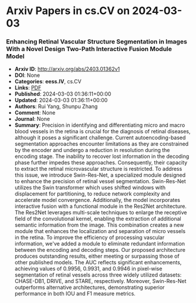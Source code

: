# Arxiv Papers in cs.CV on 2024-03-03
### Enhancing Retinal Vascular Structure Segmentation in Images With a Novel Design Two-Path Interactive Fusion Module Model
- **Arxiv ID**: http://arxiv.org/abs/2403.01362v1
- **DOI**: None
- **Categories**: **eess.IV**, cs.CV
- **Links**: [PDF](http://arxiv.org/pdf/2403.01362v1)
- **Published**: 2024-03-03 01:36:11+00:00
- **Updated**: 2024-03-03 01:36:11+00:00
- **Authors**: Rui Yang, Shunpu Zhang
- **Comment**: None
- **Journal**: None
- **Summary**: Precision in identifying and differentiating micro and macro blood vessels in the retina is crucial for the diagnosis of retinal diseases, although it poses a significant challenge. Current autoencoding-based segmentation approaches encounter limitations as they are constrained by the encoder and undergo a reduction in resolution during the encoding stage. The inability to recover lost information in the decoding phase further impedes these approaches. Consequently, their capacity to extract the retinal microvascular structure is restricted. To address this issue, we introduce Swin-Res-Net, a specialized module designed to enhance the precision of retinal vessel segmentation. Swin-Res-Net utilizes the Swin transformer which uses shifted windows with displacement for partitioning, to reduce network complexity and accelerate model convergence. Additionally, the model incorporates interactive fusion with a functional module in the Res2Net architecture. The Res2Net leverages multi-scale techniques to enlarge the receptive field of the convolutional kernel, enabling the extraction of additional semantic information from the image. This combination creates a new module that enhances the localization and separation of micro vessels in the retina. To improve the efficiency of processing vascular information, we've added a module to eliminate redundant information between the encoding and decoding steps.   Our proposed architecture produces outstanding results, either meeting or surpassing those of other published models. The AUC reflects significant enhancements, achieving values of 0.9956, 0.9931, and 0.9946 in pixel-wise segmentation of retinal vessels across three widely utilized datasets: CHASE-DB1, DRIVE, and STARE, respectively. Moreover, Swin-Res-Net outperforms alternative architectures, demonstrating superior performance in both IOU and F1 measure metrics.



